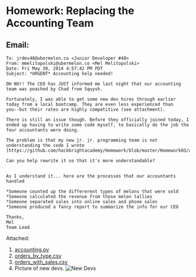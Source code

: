 Homework: Replacing the Accounting Team
=======

Email:
-------

```
To: jrdev48@ubermelon.co <Junior Developer #48>
From: mmelitopolski@ubermelon.co <Mel Melitopolski> 
Date: Fri May 30, 2014 4:57:42 PM PDT
Subject: *URGENT* Accounting help needed!

OH NO!! The CEO has JUST informed me last night that our accounting
team was poached by Chad from Squysh.

Fortunately, I was able to get some new dev hires through earlier
today from a local bootcamp. They are even less experienced than
you--but their rates are highly competitive (see attachment).

There is still an issue though. Before they officially joined today, I
ended up having to write some code myself, to basically do the job the
four accountants were doing.

The problem is that my new jr. jr. programming team is not
understanding the code I wrote
[https://github.com/hackbrightacademy/Homework/blob/master/Homework03/accounting.py]

Can you help rewrite it so that it's more understandable?


As I understand it... here are the processes that our accountants
handled

*Someone counted up the differerent types of melons that were sold
*Someone calculated the revenue from those melon tallies
*Someone separated sales into online sales and phone sales
*Someone produced a fancy report to summarize the info for our CEO

Thanks,
Mel
Team Lead
```

Attached:

1. [accounting.py](https://raw.githubusercontent.com/hackbrightacademy/Homework/master/Homework03/accounting.py)
1. [orders_by_type.csv](https://raw.githubusercontent.com/hackbrightacademy/Homework/master/Homework03/orders_by_type.csv)
1. [orders_with_sales.csv](https://raw.githubusercontent.com/hackbrightacademy/Homework/master/Homework03/orders_with_sales.csv)
1. Picture of new devs. ![New Devs](http://2.bp.blogspot.com/-zUyZGIGXxt4/UUH6FeX6mII/AAAAAAAAAZE/KjQivZ1OQRY/s1600/BBC+cracking+the+code+2.png)
